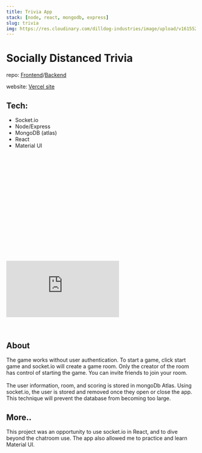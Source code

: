 ```yaml
---
title: Trivia App
stack: [node, react, mongodb, express]
slug: trivia
img: https://res.cloudinary.com/dilldog-industries/image/upload/v1615526720/dills-corner/svg-start.png
---
```


# Socially Distanced Trivia

repo: <a href="https://github.com/digthedill/trivia-frontend" target="_blank" class="mb-2 hover-state underline hover:no-underline">Frontend</a>/<a href="https://github.com/digthedill/socially-distanced-trivia" target="_blank" class="mb-2 hover-state underline hover:no-underline">Backend</a>

website: <a href="https://socially-distanced-trivia.vercel.app/" target="_blank" class="mb-2 hover-state underline hover:no-underline">Vercel site</a>

## Tech:

- Socket.io
- Node/Express
- MongoDB (atlas)
- React
- Material UI

<div class="relative mb-8" style="padding-top: 56.25%">
<iframe class="absolute inset-0 w-full h-full my-4" src="https://www.youtube.com/embed/RgV-MHk8eD4?controls=0" frameborder="0" allow="accelerometer; autoplay; clipboard-write; encrypted-media; gyroscope; picture-in-picture" allowfullscreen></iframe>
</div>
<br><br>

## About

The game works without user authentication. To start a game, click start game and socket.io will create a game room. Only the creator of the room has control of starting the game. You can invite friends to join your room.
<br><br>
The user information, room, and scoring is stored in mongoDb Atlas. Using socket.io, the user is stored and removed once they open or close the app. This technique will prevent the database from becoming too large.

## More..

This project was an opportunity to use socket.io in React, and to dive beyond the chatroom use. The app also allowed me to practice and learn Material UI.
